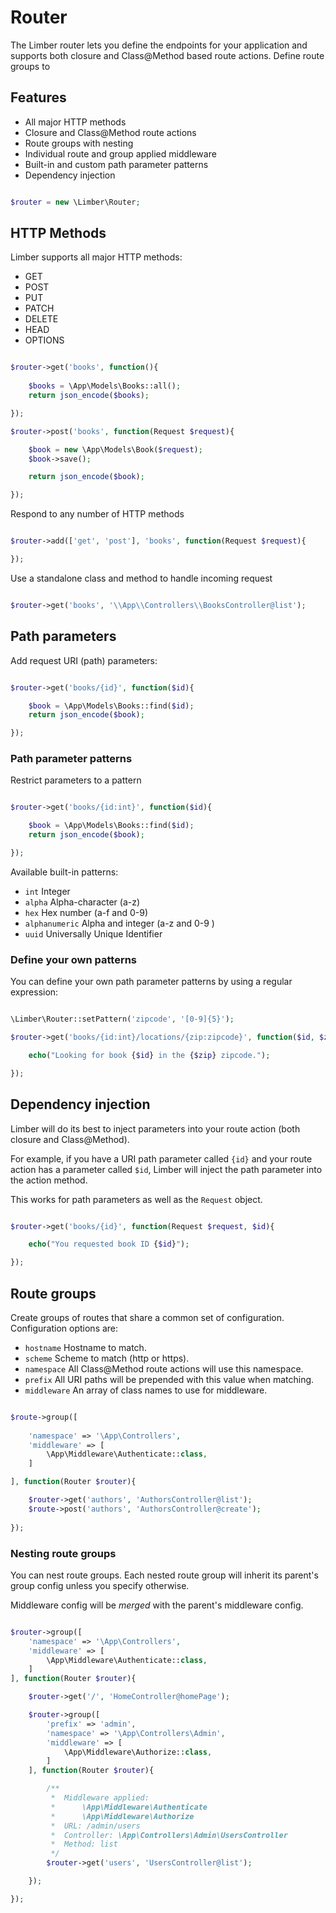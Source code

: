 # Router

The Limber router lets you define the endpoints for your application and supports both closure and Class@Method based route actions. Define route groups to

## Features
* All major HTTP methods
* Closure and Class@Method route actions
* Route groups with nesting
* Individual route and group applied middleware
* Built-in and custom path parameter patterns
* Dependency injection

```php

$router = new \Limber\Router;

```
## HTTP Methods
Limber supports all major HTTP methods: 

* GET
* POST
* PUT
* PATCH
* DELETE
* HEAD
* OPTIONS

```php

$router->get('books', function(){
    
    $books = \App\Models\Books::all();
    return json_encode($books);

});

$router->post('books', function(Request $request){

    $book = new \App\Models\Book($request);
    $book->save();

    return json_encode($book);

});

```

Respond to any number of HTTP methods

```php

$router->add(['get', 'post'], 'books', function(Request $request){

});

```

Use a standalone class and method to handle incoming request

```php

$router->get('books', '\\App\\Controllers\\BooksController@list');

```

## Path parameters
Add request URI (path) parameters:

```php

$router->get('books/{id}', function($id){

    $book = \App\Models\Books::find($id);
    return json_encode($book);

});

```

### Path parameter patterns
Restrict parameters to a pattern

```php

$router->get('books/{id:int}', function($id){

    $book = \App\Models\Books::find($id);
    return json_encode($book);

});

```

Available built-in patterns:

* ```int``` Integer
* ```alpha``` Alpha-character (a-z)
* ```hex``` Hex number (a-f and 0-9)
* ```alphanumeric``` Alpha and integer (a-z and 0-9 )
* ```uuid``` Universally Unique Identifier

### Define your own patterns

You can define your own path parameter patterns by using a regular expression:

```php

\Limber\Router::setPattern('zipcode', '[0-9]{5}');

$router->get('books/{id:int}/locations/{zip:zipcode}', function($id, $zip){

    echo("Looking for book {$id} in the {$zip} zipcode.");

});

```

## Dependency injection

Limber will do its best to inject parameters into your route action (both closure and Class@Method).

For example, if you have a URI path parameter called ```{id}``` and your route action has a parameter called ```$id```, Limber will inject the path parameter into the action method.

This works for path parameters as well as the ```Request``` object.

```php

$router->get('books/{id}', function(Request $request, $id){

    echo("You requested book ID {$id}");

});

```
## Route groups

Create groups of routes that share a common set of configuration. Configuration options are:

* ```hostname``` Hostname to match.
* ```scheme``` Scheme to match (http or https).
* ```namespace``` All Class@Method route actions will use this namespace.
* ```prefix``` All URI paths will be prepended with this value when matching.
* ```middleware``` An array of class names to use for middleware.


```php

$route->group([
    
    'namespace' => '\App\Controllers',
    'middleware' => [
        \App\Middleware\Authenticate::class,
    ]

], function(Router $router){

    $router->get('authors', 'AuthorsController@list');
    $route->post('authors', 'AuthorsController@create');
    
});

```

### Nesting route groups

You can nest route groups. Each nested route group will inherit its parent's group config unless you specify otherwise.

Middleware config will be *merged* with the parent's middleware config.

```php

$router->group([
    'namespace' => '\App\Controllers',
    'middleware' => [
        \App\Middleware\Authenticate::class,
    ]
], function(Router $router){

    $router->get('/', 'HomeController@homePage');

    $router->group([
        'prefix' => 'admin',
        'namespace' => '\App\Controllers\Admin',
        'middleware' => [
            \App\Middleware\Authorize::class,
        ]
    ], function(Router $router){

        /**
         *  Middleware applied:
         *      \App\Middleware\Authenticate
         *      \App\Middleware\Authorize
         *  URL: /admin/users
         *  Controller: \App\Controllers\Admin\UsersController
         *  Method: list
         */
        $router->get('users', 'UsersController@list');

    });

});